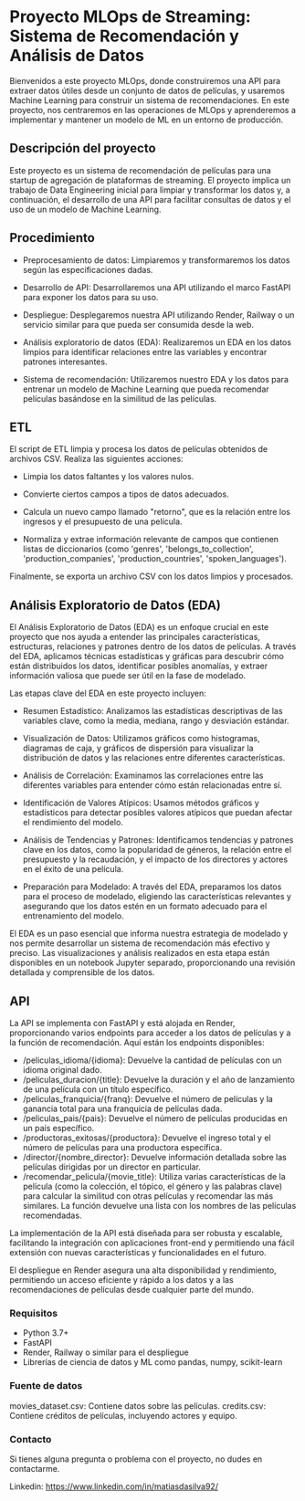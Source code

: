 # Proyecto MLOps de Streaming: Sistema de Recomendación y Análisis de Datos

Bienvenidos a este proyecto MLOps, donde construiremos una API para extraer datos útiles desde un conjunto de datos de películas, y usaremos Machine Learning para construir un sistema de recomendaciones. En este proyecto, nos centraremos en las operaciones de MLOps y aprenderemos a implementar y mantener un modelo de ML en un entorno de producción.

## Descripción del proyecto

Este proyecto es un sistema de recomendación de películas para una startup de agregación de plataformas de streaming. El proyecto implica un trabajo de Data Engineering inicial para limpiar y transformar los datos y, a continuación, el desarrollo de una API para facilitar consultas de datos y el uso de un modelo de Machine Learning.

## Procedimiento

- Preprocesamiento de datos: Limpiaremos y transformaremos los datos según las especificaciones dadas.

- Desarrollo de API: Desarrollaremos una API utilizando el marco FastAPI para exponer los datos para su uso.

- Despliegue: Desplegaremos nuestra API utilizando Render, Railway o un servicio similar para que pueda ser consumida desde la web.

- Análisis exploratorio de datos (EDA): Realizaremos un EDA en los datos limpios para identificar relaciones entre las variables y encontrar patrones interesantes.

- Sistema de recomendación: Utilizaremos nuestro EDA y los datos para entrenar un modelo de Machine Learning que pueda recomendar películas basándose en la similitud de las películas.

## ETL

El script de ETL limpia y procesa los datos de películas obtenidos de archivos CSV. Realiza las siguientes acciones:

- Limpia los datos faltantes y los valores nulos.

- Convierte ciertos campos a tipos de datos adecuados.

- Calcula un nuevo campo llamado "retorno", que es la relación entre los ingresos y el presupuesto de una película.

- Normaliza y extrae información relevante de campos que contienen listas de diccionarios (como 'genres', 'belongs_to_collection', 'production_companies', 'production_countries', 'spoken_languages').

Finalmente, se exporta un archivo CSV con los datos limpios y procesados.

## Análisis Exploratorio de Datos (EDA)

El Análisis Exploratorio de Datos (EDA) es un enfoque crucial en este proyecto que nos ayuda a entender las principales características, estructuras, relaciones y patrones dentro de los datos de películas. A través del EDA, aplicamos técnicas estadísticas y gráficas para descubrir cómo están distribuidos los datos, identificar posibles anomalías, y extraer información valiosa que puede ser útil en la fase de modelado.

Las etapas clave del EDA en este proyecto incluyen:

- Resumen Estadístico: Analizamos las estadísticas descriptivas de las variables clave, como la media, mediana, rango y desviación estándar.

- Visualización de Datos: Utilizamos gráficos como histogramas, diagramas de caja, y gráficos de dispersión para visualizar la distribución de datos y las relaciones entre diferentes características.

- Análisis de Correlación: Examinamos las correlaciones entre las diferentes variables para entender cómo están relacionadas entre sí.

- Identificación de Valores Atípicos: Usamos métodos gráficos y estadísticos para detectar posibles valores atípicos que puedan afectar el rendimiento del modelo.

- Análisis de Tendencias y Patrones: Identificamos tendencias y patrones clave en los datos, como la popularidad de géneros, la relación entre el presupuesto y la recaudación, y el impacto de los directores y actores en el éxito de una película.

- Preparación para Modelado: A través del EDA, preparamos los datos para el proceso de modelado, eligiendo las características relevantes y asegurando que los datos estén en un formato adecuado para el entrenamiento del modelo.

El EDA es un paso esencial que informa nuestra estrategia de modelado y nos permite desarrollar un sistema de recomendación más efectivo y preciso. Las visualizaciones y análisis realizados en esta etapa están disponibles en un notebook Jupyter separado, proporcionando una revisión detallada y comprensible de los datos.

## API

La API se implementa con FastAPI y está alojada en Render, proporcionando varios endpoints para acceder a los datos de películas y a la función de recomendación. Aquí están los endpoints disponibles:

- /peliculas_idioma/{idioma}: Devuelve la cantidad de películas con un idioma original dado.
- /peliculas_duracion/{title}: Devuelve la duración y el año de lanzamiento de una película con un título específico.
- /peliculas_franquicia/{franq}: Devuelve el número de películas y la ganancia total para una franquicia de películas dada.
- /peliculas_pais/{pais}: Devuelve el número de películas producidas en un país específico.
- /productoras_exitosas/{productora}: Devuelve el ingreso total y el número de películas para una productora específica.
- /director/{nombre_director}: Devuelve información detallada sobre las películas dirigidas por un director en particular.
- /recomendar_pelicula/{movie_title}: Utiliza varias características de la película (como la colección, el tópico, el género y las palabras clave) para calcular la similitud con otras películas y recomendar las más similares. La función devuelve una lista con los nombres de las películas recomendadas.
  
La implementación de la API está diseñada para ser robusta y escalable, facilitando la integración con aplicaciones front-end y permitiendo una fácil extensión con nuevas características y funcionalidades en el futuro.

El despliegue en Render asegura una alta disponibilidad y rendimiento, permitiendo un acceso eficiente y rápido a los datos y a las recomendaciones de películas desde cualquier parte del mundo.

### Requisitos

- Python 3.7+
- FastAPI
- Render, Railway o similar para el despliegue
- Librerías de ciencia de datos y ML como pandas, numpy, scikit-learn

### Fuente de datos

movies_dataset.csv: Contiene datos sobre las películas.
credits.csv: Contiene créditos de películas, incluyendo actores y equipo.

### Contacto

Si tienes alguna pregunta o problema con el proyecto, no dudes en contactarme.

Linkedin: https://www.linkedin.com/in/matiasdasilva92/
